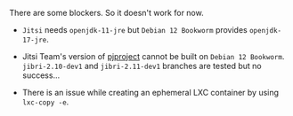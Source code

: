 There are some blockers. So it doesn't work for now.

- `Jitsi` needs `openjdk-11-jre` but `Debian 12 Bookworm` provides
  `openjdk-17-jre`.

- Jitsi Team's version of [pjproject](https://github.com/jitsi/pjproject) cannot
  be built on `Debian 12 Bookworm`. `jibri-2.10-dev1` and `jibri-2.11-dev1`
  branches are tested but no success...

- There is an issue while creating an ephemeral LXC container by using
  `lxc-copy -e`.
